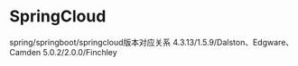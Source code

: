 # SpringCloud

spring/springboot/springcloud版本对应关系
4.3.13/1.5.9/Dalston、Edgware、Camden
5.0.2/2.0.0/Finchley
